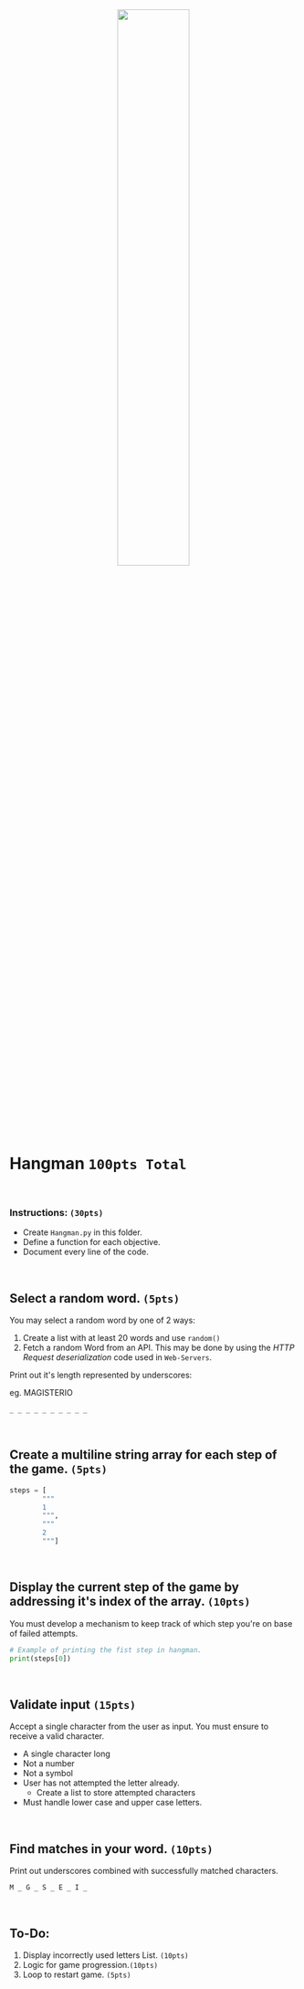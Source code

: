<div style="text-align:center">
        <img    src="https://media.istockphoto.com/illustrations/simple-illustration-of-hangman-game-illustration-id1196954772?k=20&m=1196954772&s=612x612&w=0&h=nzsr9bCwxp9xW3dp-nBJeXE7TVGqnWtdJpbaXvEyl3E="
                width="50%" 
                height="50%" />          
</div>

<br>

# Hangman `100pts Total`

<br>

### Instructions: `(30pts)`
* Create `Hangman.py` in this folder.
* Define a function for each objective.
* Document every line of the code.


<br>

## Select a random word. `(5pts)`
You may select a random word by one of 2 ways:
1. Create a list with at least 20 words and use `random()`
2. Fetch a random Word from an API. This may be done by using the *HTTP Request deserialization* code used in `Web-Servers`.

Print out it's length represented by underscores:

eg. MAGISTERIO
``` 
_ _ _ _ _ _ _ _ _ _
```

<br>

## Create a multiline string array for each step of the game. `(5pts)`
```python
steps = [
        """
        1
        """,
        """
        2
        """]
```

<br>

## Display the current step of the game by addressing it's index of the array. `(10pts)`
You must develop a mechanism to keep track of which step you're on base of failed attempts.
```python
# Example of printing the fist step in hangman.
print(steps[0])
```

<br>

## Validate input `(15pts)`
Accept a single character from the user as input. You must ensure to receive a valid character.
* A single character long
* Not a number
* Not a symbol
* User has not attempted the letter already.
  * Create a list to store attempted characters
* Must handle lower case and upper case letters.

<br>

## Find matches in your word. `(10pts)`
Print out underscores combined with successfully matched characters.
``` 
M _ G _ S _ E _ I _
```

<br>

## To-Do:
1. Display incorrectly used letters List. `(10pts)`
2. Logic for game progression.`(10pts)`
3. Loop to restart game. `(5pts)`